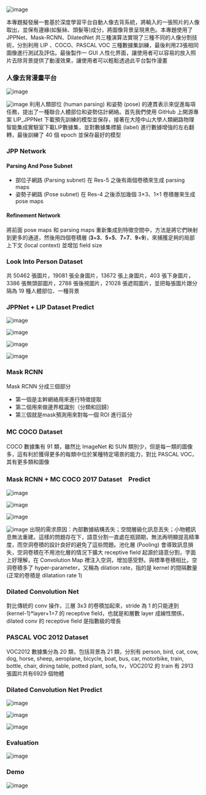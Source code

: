 ![image](https://github.com/03053020ITE/person-remove-background/blob/master/show/topic.PNG)

本專題擬發展一套基於深度學習平台自動人像去背系統，將輸入的一張照片的人像取出，並保有邊緣(如髮絲、頭髮等)成分，將圖像背景呈現黑色。本專題使用了 JPPNet、Mask-RCNN、DilatedNet 共三種演算法實現了三種不同的人像分割技術，分別利用 LIP 、COCO、PASCAL VOC 三種數據集訓練，最後利用23張相同圖像進行測試及評估。最後製作一 GUI 人性化界面，讓使用者可以容易的放入照片去除背景提供了動漫效果，讓使用者可以輕鬆透過此平台製作漫畫

### 人像去背漫畫平台

![image](https://github.com/03053020ITE/person-remove-background/blob/master/show/5.PNG)

![image](https://github.com/03053020ITE/person-remove-background/blob/master/show/jpp1.PNG)
利用人類部位 (human parsing) 和姿勢 (pose) 的連貫表示來促進每項任務，提出了一種聯合人體部位和姿勢估計網絡。首先我們使用 GitHub 上開源專案 LIP_JPPNet 下載預先訓練的模型並保存，接著在大陸中山大學人類網路物理智能集成實驗室下載LIP數據集，並對數據集標籤 (label) 進行數據增強的左右翻轉，最後訓練了 40 個 epoch 並保存最好的模型
### JPP Network
#### Parsing And Pose Subnet
* 部位子網路 (Parsing subnet) 在 Res-5 之後有兩個卷積來生成 parsing maps
* 姿勢子網路 (Pose subnet) 在 Res-4 之後添加幾個 3×3、1×1 卷積層來生成 pose maps
#### Refinement Network
將前面 pose maps 和 parsing maps 重新集成到特徵空間中，方法是將它們映射到更多的通道，然後用四個卷積層 (𝟑×𝟑、𝟓×𝟓、𝟕×𝟕、𝟗×𝟗)，來捕獲足夠的局部上下文 (local context) 並增加 field size
### Look Into Person Dataset
共 50462 張圖片，19081 張全身圖片，13672 張上身圖片，403 張下身圖片，3386 張無頭部圖片，2788 張後視圖片，21028 張遮瑕圖片，並把每張圖片跟分隔為 19 種人體部位、一種背景
### JPPNet + LIP Dataset Predict
![image](https://github.com/03053020ITE/person-remove-background/blob/master/show/jpp%2Blip.PNG)

![image](https://github.com/03053020ITE/person-remove-background/blob/master/show/jpp%2Blip2.PNG)

![image](https://github.com/03053020ITE/person-remove-background/blob/master/show/jpp%2Blip3.PNG)

![image](https://github.com/03053020ITE/person-remove-background/blob/master/show/mask1.PNG)
 
### Mask RCNN
Mask RCNN 分成三個部分
* 第一個是主幹網絡用來進行特徵提取
* 第二個用來做邊界框識別（分類和回歸）
* 第三個就是mask預測用來對每一個 ROI 進行區分
### MC COCO Dataset　
COCO 數據集有 91 類，雖然比 ImageNet 和 SUN 類別少，但是每一類的圖像多，這有利於獲得更多的每類中位於某種特定場景的能力，對比 PASCAL VOC，其有更多類和圖像
### Mask RCNN + MC COCO 2017 Dataset　Predict
![image](https://github.com/03053020ITE/person-remove-background/blob/master/show/mask%2Bcoco.PNG)

![image](https://github.com/03053020ITE/person-remove-background/blob/master/show/mask%2Bcoco1.PNG)

![image](https://github.com/03053020ITE/person-remove-background/blob/master/show/mask%2Bcoco2.PNG)

![image](https://github.com/03053020ITE/person-remove-background/blob/master/show/dilated1.PNG)
出現的需求原因：內部數據結構丟失；空間層級化訊息丟失；小物體訊息無法重建。這樣的問題存在下，語意分割一直處在瓶頸期，無法再明顯提高精準度，而空洞卷積的設計良好的避免了這些問題。池化層 (Pooling) 會導致訊息損失，空洞卷積在不用池化層的情況下擴大 receptive field
 起源於語意分割，字面上好理解，在 Convolution Map 裡注入空洞，增加感受野。與標準卷積相比，空洞卷積多了 hyper-parameter，又稱為 dilation rate，指的是 kernel 的間隔數量 (正常的卷積是 dilatation rate 1)
### Dilated Convolution Net
對比傳統的 conv 操作，三層 3x3 的卷積加起來，stride 為 1 的只能達到 (kernel-1)*layer+1=7 的 receptive field，也就是和層數 layer 成線性關係，dilated conv 的 receptive field 是指數級的增長
### PASCAL VOC 2012 Dataset
VOC2012 數據集分為 20 類，包括背景為 21 類，分別有 person, bird, cat, cow, dog, horse, sheep, aeroplane, bicycle, boat, bus, car, motorbike, train, bottle, chair, dining table, potted plant, sofa, tv，VOC2012 的 train 有 2913 張圖片共有6929 個物體
### Dilated Convolution Net Predict
![image](https://github.com/03053020ITE/person-remove-background/blob/master/show/dilated2.PNG)

![image](https://github.com/03053020ITE/person-remove-background/blob/master/show/dilated3.PNG)

![image](https://github.com/03053020ITE/person-remove-background/blob/master/show/dilated4.PNG)
                                                
### Evaluation
![image](https://github.com/03053020ITE/person-remove-background/blob/master/show/precision.PNG)

### Demo
![image](https://github.com/03053020ITE/person-remove-background/blob/master/show/9ls3u-0yb35.gif)







